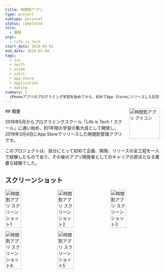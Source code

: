 ```yaml
---
title: 時間割アプリ
type: project
subtype: personal
status: completed
role:
  - 開発
orgs:
  - life_is_tech
start_date: 2018-05-01
end_date: 2019-03-04
tags:
  - ios
  - swift
  - xcode
  - uikit
  - app-store
  - application
  - making
summary: |
  iPhoneアプリのプログラミング学習を始めてから、初めてApp Storeにリリースした記念すべき最初のアプリ。
---
```


<img src="linked_assets/projects/timetable-app/timetable_app_icon.jpg" alt="時間割アプリ アイコン" style="float: right; width: 100px; margin-left: 16px;">
## 概要

2018年5月からプログラミングスクール「Life is Tech！スクール」に通い始め、約1年間の学習の集大成として開発し、2019年3月4日にApp Storeでリリースした時間割管理アプリです。

このプロジェクトは、自分にとって初めて企画、開発、リリースの全工程を一人で経験したものであり、その後のアプリ開発者としてのキャリアの原点となる重要な経験でした。

## スクリーンショット
<div style="display: flex; flex-wrap: wrap; gap: 10px;">
    <img src="linked_assets/projects/timetable-app/timetable_app_ss_1.jpg" alt="時間割アプリ スクリーンショット1" width="32%">
    <img src="linked_assets/projects/timetable-app/timetable_app_ss_2.jpg" alt="時間割アプリ スクリーンショット2" width="32%">
    <img src="linked_assets/projects/timetable-app/timetable_app_ss_3.jpg" alt="時間割アプリ スクリーンショット3" width="32%">
    <img src="linked_assets/projects/timetable-app/timetable_app_ss_4.jpg" alt="時間割アプリ スクリーンショット4" width="32%">
    <img src="linked_assets/projects/timetable-app/timetable_app_ss_5.jpg" alt="時間割アプリ スクリーンショット5" width="32%">
</div>
